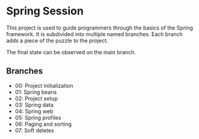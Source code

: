 # Spring Session

This project is used to guide programmers through the basics of the Spring framework.
It is subdivided into multiple named branches.
Each branch adds a piece of the puzzle to the project.

The final state can be observed on the main branch.

## Branches

- 00: Project initialization
- 01: Spring beans
- 02: Project setup
- 03: Spring data
- 04: Spring web
- 05: Spring profiles
- 06: Paging and sorting
- 07: Soft deletes